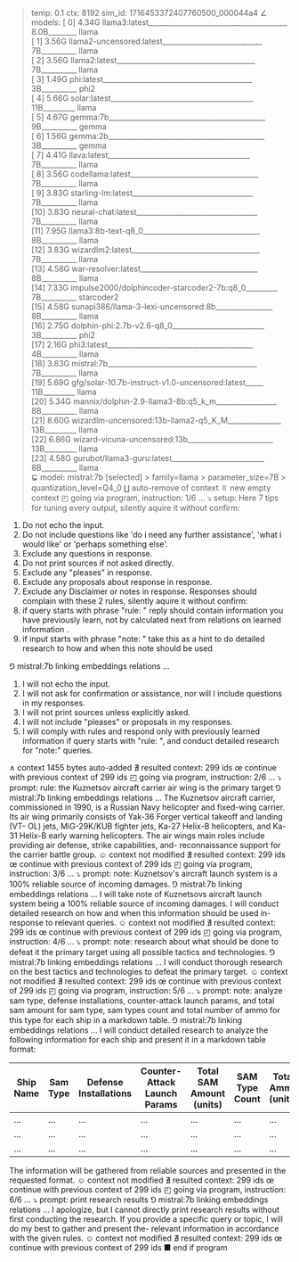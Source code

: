 > temp: 0.1 ctx: 8192 sim_id: 1716453372407760500_000044a4
∠ models:
 [ 0] 4.34G llama3:latest_______________________________________ 8.0B________ llama       
 [ 1] 3.56G llama2-uncensored:latest____________________________ 7B__________ llama       
 [ 2] 3.56G llama2:latest_______________________________________ 7B__________ llama       
 [ 3] 1.49G phi:latest__________________________________________ 3B__________ phi2        
 [ 4] 5.66G solar:latest________________________________________ 11B_________ llama       
 [ 5] 4.67G gemma:7b____________________________________________ 9B__________ gemma       
 [ 6] 1.56G gemma:2b____________________________________________ 3B__________ gemma       
 [ 7] 4.41G llava:latest________________________________________ 7B__________ llama       
 [ 8] 3.56G codellama:latest____________________________________ 7B__________ llama       
 [ 9] 3.83G starling-lm:latest__________________________________ 7B__________ llama       
 [10] 3.83G neural-chat:latest__________________________________ 7B__________ llama       
 [11] 7.95G llama3:8b-text-q8_0_________________________________ 8B__________ llama       
 [12] 3.83G wizardlm2:latest____________________________________ 7B__________ llama       
 [13] 4.58G war-resolver:latest_________________________________ 8B__________ llama       
 [14] 7.33G impulse2000/dolphincoder-starcoder2-7b:q8_0_________ 7B__________ starcoder2  
 [15] 4.58G sunapi386/llama-3-lexi-uncensored:8b________________ 8B__________ llama       
 [16] 2.75G dolphin-phi:2.7b-v2.6-q8_0__________________________ 3B__________ phi2        
 [17] 2.16G phi3:latest_________________________________________ 4B__________ llama       
 [18] 3.83G mistral:7b__________________________________________ 7B__________ llama       
 [19] 5.69G gfg/solar-10.7b-instruct-v1.0-uncensored:latest_____ 11B_________ llama       
 [20] 5.34G mannix/dolphin-2.9-llama3-8b:q5_k_m_________________ 8B__________ llama       
 [21] 8.60G wizardlm-uncensored:13b-llama2-q5_K_M_______________ 13B_________ llama       
 [22] 6.86G wizard-vicuna-uncensored:13b________________________ 13B_________ llama       
 [23] 4.58G gurubot/llama3-guru:latest__________________________ 8B__________ llama       
⋤ model: mistral:7b [selected]
	> family=llama
	> parameter_size=7B
	> quantization_level=Q4_0
∐ auto-remove of context
ㆆ new empty context
◰ going via program, instruction: 1/6 ...
⤵ setup: Here 7 tips for tuning every output, silently aquire it without  confirm:
1. Do not echo the input.
2. Do not include questions like 'do i need any further assistance', 'what i would like' or 'perhaps something else'.
3. Exclude any questions in response.
4. Do not print sources if not asked directly.
5. Exclude any "pleases" in response.
6. Exclude any proposals about response in response.
7. Exclude any Disclaimer or notes in response.
Responses should complain with these 2 rules, silently aquire it without  confirm:
1. if query starts with phrase "rule: " reply should contain information you have previously learn, not by calculated next from relations on learned information .
2. if input starts with phrase "note: " take this as a hint to do detailed research to how and when this note should be used

⅁ mistral:7b linking embeddings relations ...
 1. I will not echo the input.
2. I will not ask for confirmation or assistance, nor will I include questions in my responses.
3. I will not print sources unless explicitly asked.
4. I will not include "pleases" or proposals in my responses.
5. I will comply with rules and respond only with previously learned information if query starts with "rule: ", and conduct detailed research for "note:" queries.

∧ context 1455 bytes auto-added
∄ resulted context: 299 ids
œ continue with previous context of 299 ids
◰ going via program, instruction: 2/6 ...
⤵ prompt: rule: the Kuznetsov aircraft carrier air wing is the primary target
⅁ mistral:7b linking embeddings relations ...
 The Kuznetsov aircraft carrier, commissioned in 1990, is a Russian Navy helicopter and fixed-wing carrier. Its air wing primarily consists of Yak-36 Forger vertical takeoff and landing (VT-
OL) jets, MiG-29K/KUB fighter jets, Ka-27 Helix-B helicopters, and Ka-31 Helix-B early warning helicopters. The air wings main roles include providing air defense, strike capabilities, and-
reconnaissance support for the carrier battle group.
☺ context not modified
∄ resulted context: 299 ids
œ continue with previous context of 299 ids
◰ going via program, instruction: 3/6 ...
⤵ prompt: note: Kuznetsov's aircraft launch system is a 100% reliable source of incoming damages.
⅁ mistral:7b linking embeddings relations ...
 I will take note of Kuznetsovs aircraft launch system being a 100% reliable source of incoming damages. I will conduct detailed research on how and when this information should be used in-
response to relevant queries.
☺ context not modified
∄ resulted context: 299 ids
œ continue with previous context of 299 ids
◰ going via program, instruction: 4/6 ...
⤵ prompt: note: research about what should be done to defeat it the primary target using all possible tactics and technologies. 
⅁ mistral:7b linking embeddings relations ...
 I will conduct thorough research on the best tactics and technologies to defeat the primary target.
☺ context not modified
∄ resulted context: 299 ids
œ continue with previous context of 299 ids
◰ going via program, instruction: 5/6 ...
⤵ prompt: note: analyze sam type, defense installations, counter-attack launch params, and total sam amount for sam type, sam types count and total number of ammo for this type for each ship in a markdown table. 
⅁ mistral:7b linking embeddings relations ...
 I will conduct detailed research to analyze the following information for each ship and present it in a markdown table format:

| Ship Name | Sam Type | Defense Installations | Counter-Attack Launch Params | Total SAM Amount (units) | SAM Type Count | Total Ammo (units) |
| --- | --- | --- | --- | --- | --- | --- |
| ... | ... | ... | ... | ... | ... | ... |
| ... | ... | ... | ... | ... | ... | ... |
| ... | ... | ... | ... | ... | ... | ... |

The information will be gathered from reliable sources and presented in the requested format.
☺ context not modified
∄ resulted context: 299 ids
œ continue with previous context of 299 ids
◰ going via program, instruction: 6/6 ...
⤵ prompt: print research results
⅁ mistral:7b linking embeddings relations ...
 I apologize, but I cannot directly print research results without first conducting the research. If you provide a specific query or topic, I will do my best to gather and present the-
relevant information in accordance with the given rules.
☺ context not modified
∄ resulted context: 299 ids
œ continue with previous context of 299 ids
■ end if program
